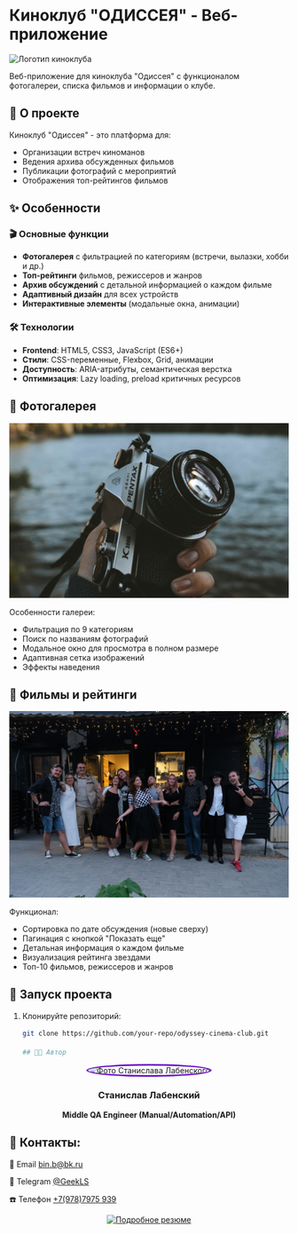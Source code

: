 # Киноклуб "ОДИССЕЯ" - Веб-приложение

![Логотип киноклуба](images/logo-group-vk.jpg)

Веб-приложение для киноклуба "Одиссея" с функционалом фотогалереи, списка фильмов и информации о клубе.

## 📌 О проекте

Киноклуб "Одиссея" - это платформа для:
- Организации встреч киноманов
- Ведения архива обсужденных фильмов
- Публикации фотографий с мероприятий
- Отображения топ-рейтингов фильмов

## ✨ Особенности

### 🎬 Основные функции
- **Фотогалерея** с фильтрацией по категориям (встречи, вылазки, хобби и др.)
- **Топ-рейтинги** фильмов, режиссеров и жанров
- **Архив обсуждений** с детальной информацией о каждом фильме
- **Адаптивный дизайн** для всех устройств
- **Интерактивные элементы** (модальные окна, анимации)

### 🛠 Технологии
- **Frontend**: HTML5, CSS3, JavaScript (ES6+)
- **Стили**: CSS-переменные, Flexbox, Grid, анимации
- **Доступность**: ARIA-атрибуты, семантическая верстка
- **Оптимизация**: Lazy loading, preload критичных ресурсов

## 📸 Фотогалерея

![Скриншот галереи](images/gallery-hero.jpg)

Особенности галереи:
- Фильтрация по 9 категориям
- Поиск по названиям фотографий
- Модальное окно для просмотра в полном размере
- Адаптивная сетка изображений
- Эффекты наведения

## 🎥 Фильмы и рейтинги

![Скриншот раздела фильмов](images/image-container.jpg)

Функционал:
- Сортировка по дате обсуждения (новые сверху)
- Пагинация с кнопкой "Показать еще"
- Детальная информация о каждом фильме
- Визуализация рейтинга звездами
- Топ-10 фильмов, режиссеров и жанров

## 🚀 Запуск проекта

1. Клонируйте репозиторий:
   ```bash
   git clone https://github.com/your-repo/odyssey-cinema-club.git

   ## 🧑‍💻 Автор

<div align="center">
  <img src="images/imag-header.jpg" width="200" style="border-radius: 50%; border: 3px solid #6a11cb;" alt="Фото Станислава Лабенского">
  
  ### Станислав Лабенский
  **Middle QA Engineer (Manual/Automation/API)**
</div>

## 📍 Контакты:

📧 Email	bin.b@bk.ru

📱 Telegram	<a href="https://t.me/GeekLS" target="_blank" class="contact-item">@GeekLS</a>

☎️ Телефон <a href="" target="_blank" class="contact-item">+7(978)7975 939</a>

<div align="center"> <a href="stanislav.html"> <img src="https://img.shields.io/badge/📖_Подробное_резюме-6a11cb?style=for-the-badge" alt="Подробное резюме"> </a> </div> 